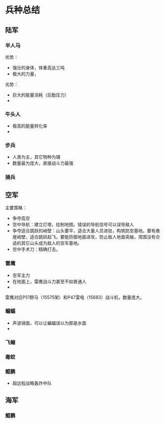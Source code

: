 # 兵种总结 

## 陆军

### 半人马

优势：

+ 强壮的身体，体重高达三吨
+ 极大的力量，

劣势：

+ 巨大的能量消耗（后勤压力）
+ 



### 牛头人

+ 极高的能量转化率
+ 

### 步兵

+ 人类为主，其它物种为辅
+ 数量最为庞大，直接战斗力最强

### 骑兵

## 空军

主要策略：

+ 争夺高空
+ 空中导航：建立灯塔，绘制地图。错误的导航信号可以误导敌人
+ 争夺适合跳跃的峭壁：山头要平，适合大量人员进驻，构筑防空基地。要有悬崖峭壁，适合跳跃起飞。要能防御地面进攻，防止敌人地面突破。周围没有合适的其它山头成为敌人的空军基地。
+ 空中手术刀：精确打击。

### 雷鹰



+ 空军主力
+ 在地面上，雷鹰战斗力甚至不如普通人
+ 

雷鹰对应P51野马（15575架）和P47雷电（15683）战斗机，数量庞大。

### 蝙蝠

+ 声波镜面，可以让蝙蝠误以为那是水面
+ 

### 飞蝗

### 毒蚊

### 鲲鹏

+ 超远程战略轰炸中队

## 海军

### 鲲鹏

### 